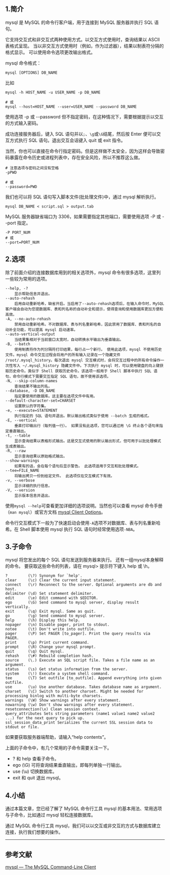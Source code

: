 ﻿## 1.简介
mysql 是 MySQL 的命令行客户端，用于连接到 MySQL 服务器并执行 SQL 语句。

它支持交互式和非交互式两种使用方式。以交互方式使用时，查询结果以 ASCII 表格式呈现。 当以非交互方式使用时（例如，作为过滤器），结果以制表符分隔的格式显示。 可以使用命令选项更改输出格式。

mysql 命令格式：
```shell
mysql [OPTIONS] DB_NAME
```
比如
```shell
mysql -h HOST_NAME -u USER_NAME -p DB_NAME

# 或
mysql --host=HOST_NAME --user=USER_NAME --password DB_NAME
```
使用选项 -p 或 --password 但不指定密码，在这种情况下，需要根据提示以交互的方式输入密码。

成功连接服务器后，键入 SQL 语句并以`;`、`\g`或`\G`结尾，然后按 Enter 便可以交互方式执行 SQL 语句。退出交互会话键入 quit 或 exit 指令。

当然，你也可以直接在命令行指定密码。但是这样做不太安全，因为这样会导致密码暴露在命令历史或进程列表中，存在安全风险，所以不推荐这么做。
```shell
# 注意选项与密码之间没有空格
-pPWD

# 或
--password=PWD
```
我们也可以将 SQL 语句写入脚本文件(批处理文件)中，通过 mysql 解析执行。
```shell
mysql DB_NAME < script.sql > output.tab
```
MySQL 服务器缺省端口为 3306，如果需要指定其他端口，需要使用选项 -P 或 --port 指定。
```shell
-P PORT_NUM
# 或
--port=PORT_NUM
```
## 2.选项
除了前面介绍的连接数据库用到的相关选项外，mysql 命令有很多选项，这里列一些较为常用的选项。
```
--help, -?
	显示帮助信息并退出。
--auto-rehash
	启用自动重新哈希，缺省开启。当启用了--auto-rehash选项后，在输入命令时，MySQL客户端会自动为您提数据库、表和列名称的自动补全和提示，使得查询和使用数据库更加方便和高效。
-A, --no-auto-rehash
	禁用自动重新哈希。不对数据库、表与列名重新哈希，因此禁用了数据库、表和列名的自动补全功能，可以提高 mysql 启动速率。
--auto-vertical-output
	当结果集相对于当前窗口太宽时，自动转换水平输出为垂直输出。
-B, --batch
	使用制表符作为列分隔符打印结果，每行占一个新行。 使用此选项，mysql 不使用历史文件。mysql 命令交互过程会将用户的所有输入记录在一个隐藏文件 /root/.mysql_history。每次退出 mysql 交互模式时，会将交互过程中的所有命令操作一次性写入 ~/.mysql_history 隐藏文件中。下次执行 mysql 时，可以使用键盘的向上键获取历史命令。类似于 Shell 获取历史命令。该选项一般用于 Shell 脚本中执行 SQL 语句，命令行模式下需要交互指定 SQL 语句，故不使用该选项。
-N, --skip-column-names
	查询结果不输出列名。
--database, -D DB_NAME
	指定要使用的数据库。这主要在选项文件中有用。
--default-character-set=CHARSET
	设置默认的字符集。
-e, --execute=STATEMENT
	执行指定的 SQL 语句并退出。默认输出格式类似于使用 --batch 生成的格式。
-E, --vertical
	垂直打印输出行（每列值一行）。 如果没有此选项，您可以通过用 \G 终止各个语句来指定垂直输出。
-t, --table
	显示查询结果以表格形式输出。这是交互式使用的默认输出形式，但可用于以批处理模式生成表输出。
-R, --raw
	显示查询结果以原始格式输出。
--show-warnings
	如果有的话，会在每个语句后显示警告。 此选项适用于交互和批处理模式。
--tee=FILE_NAME
	将输出拷贝一份到给定文件。 此选项仅在交互模式下有效。
-v, --verbose
	显示详细的执行信息。
-V, --version
	显示版本信息并退出。
```
使用`mysql --help`可查看更加详细的选项说明。当然也可以查看 mysql 命令手册（`man mysql`）或官方文档 [mysql Client Options](https://dev.mysql.com/doc/refman/8.1/en/mysql-command-options.html)。

命令行交互模式下一般为了快速启动会使用`-A`选项不对数据库、表与列名重新哈希。在 Shell 脚本使用 mysql 执行 SQL  语句时经常使用选项`-NBA`。

## 3.子命令
mysql 将您发出的每个 SQL 语句发送到服务器来执行。 还有一组mysql本身解释的命令。 要获取这些命令的列表，请在 mysql> 提示符下键入 help 或 \h。
```
?         (\?) Synonym for `help'.
clear     (\c) Clear the current input statement.
connect   (\r) Reconnect to the server. Optional arguments are db and host.
delimiter (\d) Set statement delimiter.
edit      (\e) Edit command with $EDITOR.
ego       (\G) Send command to mysql server, display result vertically.
exit      (\q) Exit mysql. Same as quit.
go        (\g) Send command to mysql server.
help      (\h) Display this help.
nopager   (\n) Disable pager, print to stdout.
notee     (\t) Don't write into outfile.
pager     (\P) Set PAGER [to_pager]. Print the query results via PAGER.
print     (\p) Print current command.
prompt    (\R) Change your mysql prompt.
quit      (\q) Quit mysql.
rehash    (\#) Rebuild completion hash.
source    (\.) Execute an SQL script file. Takes a file name as an argument.
status    (\s) Get status information from the server.
system    (\!) Execute a system shell command.
tee       (\T) Set outfile [to_outfile]. Append everything into given outfile.
use       (\u) Use another database. Takes database name as argument.
charset   (\C) Switch to another charset. Might be needed for processing binlog with multi-byte charsets.
warnings  (\W) Show warnings after every statement.
nowarning (\w) Don't show warnings after every statement.
resetconnection(\x) Clean session context.
query_attributes Sets string parameters (name1 value1 name2 value2 ...) for the next query to pick up.
ssl_session_data_print Serializes the current SSL session data to stdout or file.
```
如果要获取服务器端帮助，请输入“help contents”。

上面的子命令中，有几个常用的子命令需要关注一下。
- ? 和 help 查看子命令。
- ego (\G) 可将查询结果垂直输出，即每列单独一行输出。
- use (\u) 切换数据库。
- exit 和 quit 退出 mysql。

## 4.小结
通过本篇文章，您已经了解了 MySQL 命令行工具 mysql 的基本用法、常用选项与子命令，比如通过 mysql 轻松连接数据库。

通过 MySQL 命令行工具 mysql，我们可以以交互或非交互的方式与数据库建立连接，执行我们想要的操作。

---
## 参考文献
[mysql — The MySQL Command-Line Client](https://dev.mysql.com/doc/refman/8.1/en/mysql.html)

<Vssue title="认识mysql命令" />